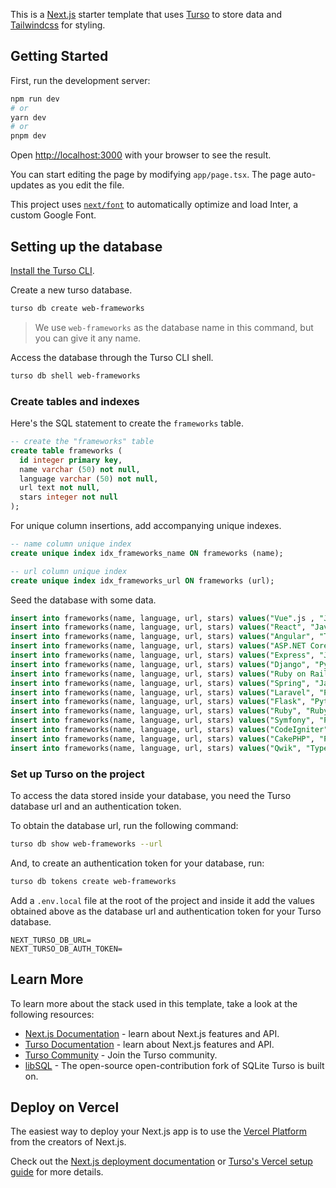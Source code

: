 This is a [Next.js] starter template that uses [Turso] to store data and
[Tailwindcss] for styling.

## Getting Started

First, run the development server:

```bash
npm run dev
# or
yarn dev
# or
pnpm dev
```

Open [http://localhost:3000] with your browser to see the result.

You can start editing the page by modifying `app/page.tsx`. The page
auto-updates as you edit the file.

This project uses [`next/font`] to automatically optimize and load Inter, a
custom Google Font.

## Setting up the database

[Install the Turso CLI].

Create a new turso database.

```sh
turso db create web-frameworks
```

> We use `web-frameworks` as the database name in this command, but you can give
> it any name.

Access the database through the Turso CLI shell.

```sh
turso db shell web-frameworks
```

### Create tables and indexes

Here's the SQL statement to create the `frameworks` table.

```sql
-- create the "frameworks" table
create table frameworks (
  id integer primary key,
  name varchar (50) not null,
  language varchar (50) not null,
  url text not null,
  stars integer not null
);
```

For unique column insertions, add accompanying unique indexes.

```sql
-- name column unique index
create unique index idx_frameworks_name ON frameworks (name);

-- url column unique index
create unique index idx_frameworks_url ON frameworks (url);
```

Seed the database with some data.

```sql
insert into frameworks(name, language, url, stars) values("Vue".js , "JavaScript", "https://github.com/vuejs/vue", 203000);
insert into frameworks(name, language, url, stars) values("React", "JavaScript", "https://github.com/facebook/react", 206000);
insert into frameworks(name, language, url, stars) values("Angular", "TypeScript", "https://github.com/angular/angular", 87400);
insert into frameworks(name, language, url, stars) values("ASP.NET Core", "C#", "https://github.com/dotnet/aspnetcore", 31400);
insert into frameworks(name, language, url, stars) values("Express", "JavaScript", "https://github.com/expressjs/express", 60500);
insert into frameworks(name, language, url, stars) values("Django", "Python", "https://github.com/django/django", 69800);
insert into frameworks(name, language, url, stars) values("Ruby on Rails", "Ruby", "https://github.com/rails/rails", 52600);
insert into frameworks(name, language, url, stars) values("Spring", "Java", "https://github.com/spring-projects/spring-framework", 51400);
insert into frameworks(name, language, url, stars) values("Laravel", "PHP", "https://github.com/laravel/laravel", 73100);
insert into frameworks(name, language, url, stars) values("Flask", "Python", "https://github.com/pallets/flask", 62500);
insert into frameworks(name, language, url, stars) values("Ruby", "Ruby", "https://github.com/ruby/ruby", 41000);
insert into frameworks(name, language, url, stars) values("Symfony", "PHP", "https://github.com/symfony/symfony", 28200);
insert into frameworks(name, language, url, stars) values("CodeIgniter", "PHP", "https://github.com/bcit-ci/CodeIgniter", 18200);
insert into frameworks(name, language, url, stars) values("CakePHP", "PHP", "https://github.com/cakephp/cakephp", 8600);
insert into frameworks(name, language, url, stars) values("Qwik", "TypeScript", "https://github.com/BuilderIO/qwik", 16400);
```

### Set up Turso on the project

To access the data stored inside your database, you need the Turso database url
and an authentication token.

To obtain the database url, run the following command:

```sh
turso db show web-frameworks --url
```

And, to create an authentication token for your database, run:

```sh
turso db tokens create web-frameworks
```

Add a `.env.local` file at the root of the project and inside it add the values
obtained above as the database url and authentication token for your Turso
database.

```
NEXT_TURSO_DB_URL=
NEXT_TURSO_DB_AUTH_TOKEN=
```

## Learn More

To learn more about the stack used in this template, take a look at the
following resources:

- [Next.js Documentation] - learn about Next.js features and API.
- [Turso Documentation] - learn about Next.js features and API.
- [Turso Community] - Join the Turso community.
- [libSQL] - The open-source open-contribution fork of SQLite Turso is built on.

## Deploy on Vercel

The easiest way to deploy your Next.js app is to use the [Vercel Platform] from
the creators of Next.js.

Check out the [Next.js deployment documentation] or [Turso's Vercel setup guide]
for more details.

[Next.js]: https://nextjs.org/
[Turso]: https://turso.tech
[Tailwindcss]: https://tailwindcss.com
[http://localhost:3000]: http://localhost:3000
[`next/font`]: https://nextjs.org/docs/basic-features/font-optimization
[Install the Turso CLI]:https://docs.turso.tech/reference/turso-cli#installation
[Next.js Documentation]: https://nextjs.org/docs
[Turso Documentation]: https://docs.turso.tech/
[Turso Community]: https://discord.com/invite/4B5D7hYwub
[Learn Next.js]: https://nextjs.org/learn
[libSQL]: https://github.com/libsql/libsql
[Vercel Platform]: https://vercel.com/new
[Next.js deployment documentation]: https://nextjs.org/docs/deployment
[Turso's Vercel setup guide]: https://docs.turso.tech/tutorials/vercel-setup-guide/